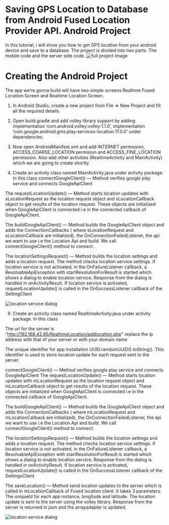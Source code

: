 # Saving GPS Location to Database from Android Fused Location Provider API. Android Project
In this tutorial, i will show you how to get GPS location from your android device and save to a database. The project is divided into two parts. The mobile code and the server side code.
![full project image](https://miro.medium.com/max/1080/1*vv6xz-RhZA1mtNsqq0rhyg.png)

# Creating the Android Project
The app we’re gonna build will have two simple screens Realtime Fused Location Screen and Realtime Location Screen.
1. In Android Studio, create a new project from File ⇒ New Project and fill all the required details.
2. Open build.gradle and add volley library support by adding
implementation ‘com.android.volley:volley:1.1.0’, implementation ‘com.google.android.gms:play-services-location:17.0.0’ under dependencies.
3. Now open AndroidManifest.xml and add INTERNET permission, ACCESS_COARSE_LOCATION permision and ACCESS_FINE_LOCATION permission. Also add other activities (RealtimeActivity and MainActivity) which we are going to create shortly.

4. Create an activity class named MainActivity.java under activity package. In this class
connectGoogleClient() — Method verifies google play service and connects GoogleApiClient

The requestLocationUpdate() — Method starts location updates with sLocationRequest as the location request object and sLocationCallback object to get results of the location request. These objects are initialized when GoogleApiClient is connected i.e in the connected callback of GoogleApiClient.

The buildGoogleApiClient() — Method builds the GoogleApiClient object and adds the ConnectionCallbacks ( where sLocationRequest and sLocationCallback are initialized), the OnConnectionFailedListener, the api we want to use i.e the Location Api and build. We call connectGoogleClient() method to connect.

The locationSettingsRequest() — Method builds the location settings and adds a location request. The method checks location service settings. if location service is not activated, in the OnFailureListener callback, a ResolvableApiException with startResolutionForResult is started which shows a dialog to enable location service. Response from the dialog is handled in onActivityResult. If location service is activated, requestLocationUpdate() is called in the OnSuccessListener callback of the SettingClient


![location service dialog](https://miro.medium.com/max/1080/1*dYCl34diMKFEzrMPqrrA7Q.png)


9. Create an activity class named RealtimeActivity.java under activity package.
In this class

The url for the server is “http://192.168.42.85/RealtimeLocation/addlocation.php" replace the ip address with that of your server or with your domain name

The unique identifier for app installation UUID.randomUUID().toString(). This identifier is used to store location update for each request sent to the server.

connectGoogleClient() — Method verifies google play service and connects GoogleApiClient
The requestLocationUpdate() — Method starts location updates with mLocationRequest as the location request object and mLocationCallback object to get results of the location request. These objects are initialized when GoogleApiClient is connected i.e in the connected callback of GoogleApiClient.

The buildGoogleApiClient() — Method builds the GoogleApiClient object and adds the ConnectionCallbacks ( where mLocationRequest and mLocationCallback are initialized), the OnConnectionFailedListener, the api we want to use i.e the Location Api and build. We call connectGoogleClient() method to connect.

The locationSettingsRequest() — Method builds the location settings and adds a location request. The method checks location service settings. if location service is not activated, in the OnFailureListener callback, a ResolvableApiException with startResolutionForResult is started which shows a dialog to enable location service. Response from the dialog is handled in onActivityResult. If location service is activated, requestLocationUpdate() is called in the OnSuccessListener callback of the SettingsClient

The saveLocation() — Method send location updates to the server which is called in mLocationCallback of Fused location client. It takes 3 parameters. The uniqueId for each app instance, longitude and latitude. The location update is sent to the server using the volley library. Response from the server is returned in json and the arrayadapter is updated.


![location service dialog](https://miro.medium.com/max/1080/1*Y1PPYhcNQ2iVWgFZThmGqw.png)
